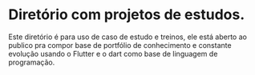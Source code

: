 # Diretório com projetos de estudos.

Este diretório é para uso de caso de estudo e treinos, ele está aberto ao publico pra compor base de portfólio de conhecimento e constante evolução usando o Flutter e o dart como base de linguagem de programação.
